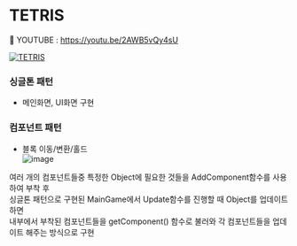 # TETRIS

:pushpin: YOUTUBE  : https://youtu.be/2AWB5vQy4sU

[![TETRIS](https://img.youtube.com/vi/2AWB5vQy4sU/hqdefault.jpg)](https://youtu.be/2AWB5vQy4sU)

### 싱글톤 패턴
- 메인화면, UI화면 구현
### 컴포넌트 패턴
- 블록 이동/변환/홀드   
![image](https://user-images.githubusercontent.com/49854426/127808215-e55e05f2-c5f2-4ec1-89c4-d470f499f944.png)

여러 개의 컴포넌트들중 특정한 Object에 필요한 것들을 AddComponent함수를 사용하여 부착 후  
싱글톤 패턴으로 구현된 MainGame에서 Update함수를 진행할 때 Object를 업데이트 하면  
내부에서 부착된 컴포넌트들을 getComponent() 함수로 불러와 각 컴포넌트들을 업데이트 해주는 방식으로 구현  
